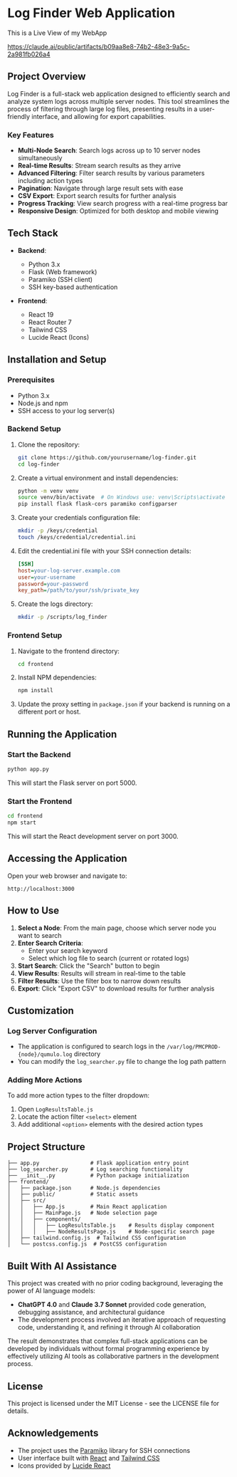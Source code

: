 # Log Finder Web Application

This is a Live View of my WebApp

https://claude.ai/public/artifacts/b09aa8e8-74b2-48e3-9a5c-2a981fb026a4

## Project Overview

Log Finder is a full-stack web application designed to efficiently search and analyze system logs across multiple server nodes. This tool streamlines the process of filtering through large log files, presenting results in a user-friendly interface, and allowing for export capabilities.

### Key Features

- **Multi-Node Search**: Search logs across up to 10 server nodes simultaneously
- **Real-time Results**: Stream search results as they arrive
- **Advanced Filtering**: Filter search results by various parameters including action types
- **Pagination**: Navigate through large result sets with ease
- **CSV Export**: Export search results for further analysis
- **Progress Tracking**: View search progress with a real-time progress bar
- **Responsive Design**: Optimized for both desktop and mobile viewing

## Tech Stack

- **Backend**:
  - Python 3.x
  - Flask (Web framework)
  - Paramiko (SSH client)
  - SSH key-based authentication

- **Frontend**:
  - React 19
  - React Router 7
  - Tailwind CSS
  - Lucide React (Icons)

## Installation and Setup

### Prerequisites

- Python 3.x
- Node.js and npm
- SSH access to your log server(s)

### Backend Setup

1. Clone the repository:
   ```bash
   git clone https://github.com/yourusername/log-finder.git
   cd log-finder
   ```

2. Create a virtual environment and install dependencies:
   ```bash
   python -m venv venv
   source venv/bin/activate  # On Windows use: venv\Scripts\activate
   pip install flask flask-cors paramiko configparser
   ```

3. Create your credentials configuration file:
   ```bash
   mkdir -p /keys/credential
   touch /keys/credential/credential.ini
   ```

4. Edit the credential.ini file with your SSH connection details:
   ```ini
   [SSH]
   host=your-log-server.example.com
   user=your-username
   password=your-password
   key_path=/path/to/your/ssh/private_key
   ```

5. Create the logs directory:
   ```bash
   mkdir -p /scripts/log_finder
   ```

### Frontend Setup

1. Navigate to the frontend directory:
   ```bash
   cd frontend
   ```

2. Install NPM dependencies:
   ```bash
   npm install
   ```

3. Update the proxy setting in `package.json` if your backend is running on a different port or host.

## Running the Application

### Start the Backend

```bash
python app.py
```

This will start the Flask server on port 5000.

### Start the Frontend

```bash
cd frontend
npm start
```

This will start the React development server on port 3000.

## Accessing the Application

Open your web browser and navigate to:

```
http://localhost:3000
```

## How to Use

1. **Select a Node**: From the main page, choose which server node you want to search
2. **Enter Search Criteria**: 
   - Enter your search keyword
   - Select which log file to search (current or rotated logs)
3. **Start Search**: Click the "Search" button to begin
4. **View Results**: Results will stream in real-time to the table
5. **Filter Results**: Use the filter box to narrow down results
6. **Export**: Click "Export CSV" to download results for further analysis

## Customization

### Log Server Configuration

- The application is configured to search logs in the `/var/log/PMCPROD-{node}/qumulo.log` directory
- You can modify the `log_searcher.py` file to change the log path pattern

### Adding More Actions

To add more action types to the filter dropdown:
1. Open `LogResultsTable.js`
2. Locate the action filter `<select>` element
3. Add additional `<option>` elements with the desired action types

## Project Structure

```
├── app.py                # Flask application entry point
├── log_searcher.py       # Log searching functionality
├── __init__.py           # Python package initialization
├── frontend/
│   ├── package.json      # Node.js dependencies
│   ├── public/           # Static assets
│   ├── src/
│   │   ├── App.js        # Main React application
│   │   ├── MainPage.js   # Node selection page
│   │   ├── components/
│   │   │   ├── LogResultsTable.js    # Results display component
│   │   │   ├── NodeResultsPage.js    # Node-specific search page
│   ├── tailwind.config.js  # Tailwind CSS configuration
│   └── postcss.config.js  # PostCSS configuration
```

## Built With AI Assistance

This project was created with no prior coding background, leveraging the power of AI language models:

- **ChatGPT 4.0** and **Claude 3.7 Sonnet** provided code generation, debugging assistance, and architectural guidance
- The development process involved an iterative approach of requesting code, understanding it, and refining it through AI collaboration

The result demonstrates that complex full-stack applications can be developed by individuals without formal programming experience by effectively utilizing AI tools as collaborative partners in the development process.

## License

This project is licensed under the MIT License - see the LICENSE file for details.

## Acknowledgements

- The project uses the [Paramiko](https://www.paramiko.org/) library for SSH connections
- User interface built with [React](https://reactjs.org/) and [Tailwind CSS](https://tailwindcss.com/)
- Icons provided by [Lucide React](https://lucide.dev/)
